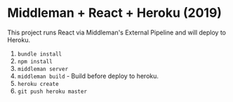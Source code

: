 # Middleman + React + Heroku (2019)

This project runs React via Middleman's External Pipeline and will deploy to Heroku.

1. `bundle install`
2. `npm install`
3. `middleman server`
4. `middleman build` - Build before deploy to heroku.
5. `heroku create`
6. `git push heroku master`
